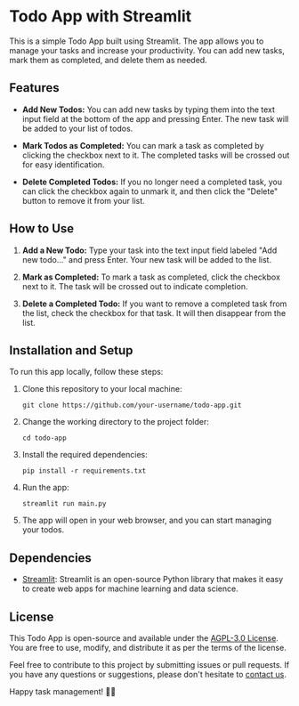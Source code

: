 # Todo App with Streamlit

This is a simple Todo App built using Streamlit. The app allows you to manage your tasks and increase your productivity. You can add new tasks, mark them as completed, and delete them as needed.

## Features

- **Add New Todos:** You can add new tasks by typing them into the text input field at the bottom of the app and pressing Enter. The new task will be added to your list of todos.

- **Mark Todos as Completed:** You can mark a task as completed by clicking the checkbox next to it. The completed tasks will be crossed out for easy identification.

- **Delete Completed Todos:** If you no longer need a completed task, you can click the checkbox again to unmark it, and then click the "Delete" button to remove it from your list.

## How to Use

1. **Add a New Todo:** Type your task into the text input field labeled "Add new todo..." and press Enter. Your new task will be added to the list.

2. **Mark as Completed:** To mark a task as completed, click the checkbox next to it. The task will be crossed out to indicate completion.

3. **Delete a Completed Todo:** If you want to remove a completed task from the list, check the checkbox for that task. It will then disappear from the list.

## Installation and Setup

To run this app locally, follow these steps:

1. Clone this repository to your local machine:

   `git clone https://github.com/your-username/todo-app.git`

2. Change the working directory to the project folder:

   `cd todo-app`

3. Install the required dependencies:

   `pip install -r requirements.txt`

4. Run the app:

   `streamlit run main.py`

5. The app will open in your web browser, and you can start managing your todos.

## Dependencies

- [Streamlit](https://streamlit.io/): Streamlit is an open-source Python library that makes it easy to create web apps for machine learning and data science.

## License

This Todo App is open-source and available under the [AGPL-3.0 License](LICENSE). You are free to use, modify, and distribute it as per the terms of the license.

Feel free to contribute to this project by submitting issues or pull requests. If you have any questions or suggestions, please don't hesitate to [contact us](mailto:manvendra.raj.2002@gmail.com).

Happy task management! 📝🚀
